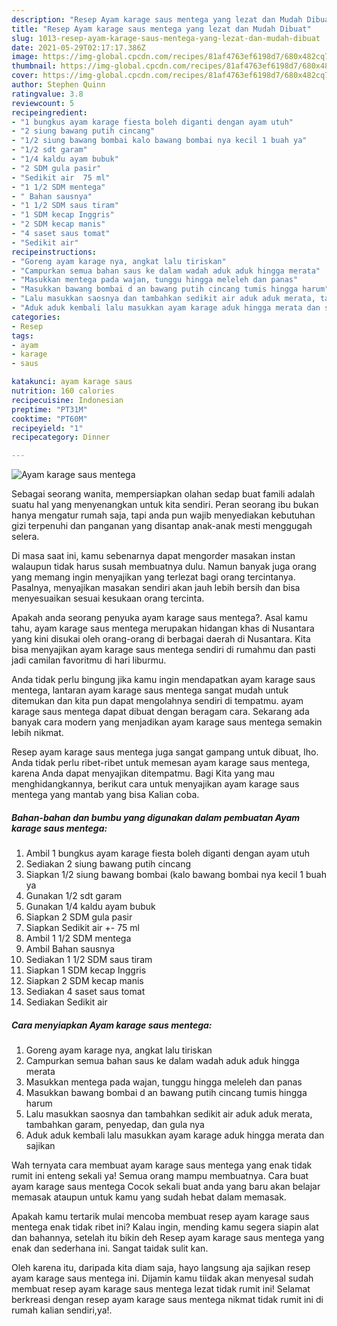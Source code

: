 ```yaml
---
description: "Resep Ayam karage saus mentega yang lezat dan Mudah Dibuat"
title: "Resep Ayam karage saus mentega yang lezat dan Mudah Dibuat"
slug: 1013-resep-ayam-karage-saus-mentega-yang-lezat-dan-mudah-dibuat
date: 2021-05-29T02:17:17.386Z
image: https://img-global.cpcdn.com/recipes/81af4763ef6198d7/680x482cq70/ayam-karage-saus-mentega-foto-resep-utama.jpg
thumbnail: https://img-global.cpcdn.com/recipes/81af4763ef6198d7/680x482cq70/ayam-karage-saus-mentega-foto-resep-utama.jpg
cover: https://img-global.cpcdn.com/recipes/81af4763ef6198d7/680x482cq70/ayam-karage-saus-mentega-foto-resep-utama.jpg
author: Stephen Quinn
ratingvalue: 3.8
reviewcount: 5
recipeingredient:
- "1 bungkus ayam karage fiesta boleh diganti dengan ayam utuh"
- "2 siung bawang putih cincang"
- "1/2 siung bawang bombai kalo bawang bombai nya kecil 1 buah ya"
- "1/2 sdt garam"
- "1/4 kaldu ayam bubuk"
- "2 SDM gula pasir"
- "Sedikit air  75 ml"
- "1 1/2 SDM mentega"
- " Bahan sausnya"
- "1 1/2 SDM saus tiram"
- "1 SDM kecap Inggris"
- "2 SDM kecap manis"
- "4 saset saus tomat"
- "Sedikit air"
recipeinstructions:
- "Goreng ayam karage nya, angkat lalu tiriskan"
- "Campurkan semua bahan saus ke dalam wadah aduk aduk hingga merata"
- "Masukkan mentega pada wajan, tunggu hingga meleleh dan panas"
- "Masukkan bawang bombai d an bawang putih cincang tumis hingga harum"
- "Lalu masukkan saosnya dan tambahkan sedikit air aduk aduk merata, tambahkan garam, penyedap, dan gula nya"
- "Aduk aduk kembali lalu masukkan ayam karage aduk hingga merata dan sajikan"
categories:
- Resep
tags:
- ayam
- karage
- saus

katakunci: ayam karage saus 
nutrition: 160 calories
recipecuisine: Indonesian
preptime: "PT31M"
cooktime: "PT60M"
recipeyield: "1"
recipecategory: Dinner

---
```



![Ayam karage saus mentega](https://img-global.cpcdn.com/recipes/81af4763ef6198d7/680x482cq70/ayam-karage-saus-mentega-foto-resep-utama.jpg)

Sebagai seorang wanita, mempersiapkan olahan sedap buat famili adalah suatu hal yang menyenangkan untuk kita sendiri. Peran seorang ibu bukan hanya mengatur rumah saja, tapi anda pun wajib menyediakan kebutuhan gizi terpenuhi dan panganan yang disantap anak-anak mesti menggugah selera.

Di masa  saat ini, kamu sebenarnya dapat mengorder masakan instan walaupun tidak harus susah membuatnya dulu. Namun banyak juga orang yang memang ingin menyajikan yang terlezat bagi orang tercintanya. Pasalnya, menyajikan masakan sendiri akan jauh lebih bersih dan bisa menyesuaikan sesuai kesukaan orang tercinta. 



Apakah anda seorang penyuka ayam karage saus mentega?. Asal kamu tahu, ayam karage saus mentega merupakan hidangan khas di Nusantara yang kini disukai oleh orang-orang di berbagai daerah di Nusantara. Kita bisa menyajikan ayam karage saus mentega sendiri di rumahmu dan pasti jadi camilan favoritmu di hari liburmu.

Anda tidak perlu bingung jika kamu ingin mendapatkan ayam karage saus mentega, lantaran ayam karage saus mentega sangat mudah untuk ditemukan dan kita pun dapat mengolahnya sendiri di tempatmu. ayam karage saus mentega dapat dibuat dengan beragam cara. Sekarang ada banyak cara modern yang menjadikan ayam karage saus mentega semakin lebih nikmat.

Resep ayam karage saus mentega juga sangat gampang untuk dibuat, lho. Anda tidak perlu ribet-ribet untuk memesan ayam karage saus mentega, karena Anda dapat menyajikan ditempatmu. Bagi Kita yang mau menghidangkannya, berikut cara untuk menyajikan ayam karage saus mentega yang mantab yang bisa Kalian coba.

<!--inarticleads1-->

##### Bahan-bahan dan bumbu yang digunakan dalam pembuatan Ayam karage saus mentega:

1. Ambil 1 bungkus ayam karage fiesta boleh diganti dengan ayam utuh
1. Sediakan 2 siung bawang putih cincang
1. Siapkan 1/2 siung bawang bombai (kalo bawang bombai nya kecil 1 buah ya
1. Gunakan 1/2 sdt garam
1. Gunakan 1/4 kaldu ayam bubuk
1. Siapkan 2 SDM gula pasir
1. Siapkan Sedikit air +- 75 ml
1. Ambil 1 1/2 SDM mentega
1. Ambil  Bahan sausnya
1. Sediakan 1 1/2 SDM saus tiram
1. Siapkan 1 SDM kecap Inggris
1. Siapkan 2 SDM kecap manis
1. Sediakan 4 saset saus tomat
1. Sediakan Sedikit air




<!--inarticleads2-->

##### Cara menyiapkan Ayam karage saus mentega:

1. Goreng ayam karage nya, angkat lalu tiriskan
1. Campurkan semua bahan saus ke dalam wadah aduk aduk hingga merata
1. Masukkan mentega pada wajan, tunggu hingga meleleh dan panas
1. Masukkan bawang bombai d an bawang putih cincang tumis hingga harum
1. Lalu masukkan saosnya dan tambahkan sedikit air aduk aduk merata, tambahkan garam, penyedap, dan gula nya
1. Aduk aduk kembali lalu masukkan ayam karage aduk hingga merata dan sajikan




Wah ternyata cara membuat ayam karage saus mentega yang enak tidak rumit ini enteng sekali ya! Semua orang mampu membuatnya. Cara buat ayam karage saus mentega Cocok sekali buat anda yang baru akan belajar memasak ataupun untuk kamu yang sudah hebat dalam memasak.

Apakah kamu tertarik mulai mencoba membuat resep ayam karage saus mentega enak tidak ribet ini? Kalau ingin, mending kamu segera siapin alat dan bahannya, setelah itu bikin deh Resep ayam karage saus mentega yang enak dan sederhana ini. Sangat taidak sulit kan. 

Oleh karena itu, daripada kita diam saja, hayo langsung aja sajikan resep ayam karage saus mentega ini. Dijamin kamu tiidak akan menyesal sudah membuat resep ayam karage saus mentega lezat tidak rumit ini! Selamat berkreasi dengan resep ayam karage saus mentega nikmat tidak rumit ini di rumah kalian sendiri,ya!.

